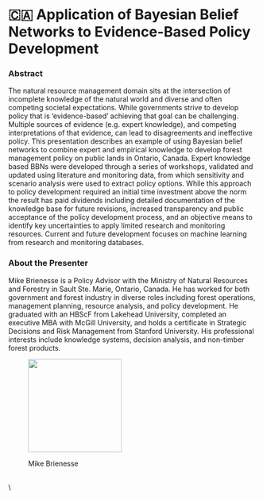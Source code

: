 # 🇨🇦 Application of Bayesian Belief Networks to Evidence-Based Policy Development

### Abstract&#x20;

The natural resource management domain sits at the intersection of incomplete knowledge of the natural world and diverse and often competing societal expectations.  While governments strive to develop policy that is ‘evidence-based’ achieving that goal can be challenging.  Multiple sources of evidence (e.g. expert knowledge), and competing interpretations of that evidence, can lead to disagreements and ineffective policy. This presentation describes an example of using Bayesian belief networks to combine expert and empirical knowledge to develop forest management policy on public lands in Ontario, Canada.  Expert knowledge based BBNs were developed through a series of workshops, validated and updated using literature and monitoring data, from which sensitivity and scenario analysis were used to extract policy options.  While this approach to policy development required an initial time investment above the norm the result has paid dividends including detailed documentation of the knowledge base for future revisions, increased transparency and public acceptance of the policy development process, and an objective means to identify key uncertainties to apply limited research and monitoring resources.  Current and future development focuses on machine learning from research and monitoring databases.

### About the Presenter&#x20;

Mike Brienesse is a Policy Advisor with the Ministry of Natural Resources and Forestry in Sault Ste. Marie, Ontario, Canada.  He has worked for both government and forest industry in diverse roles including forest operations, management planning, resource analysis, and policy development.  He graduated with an HBScF from Lakehead University, completed an executive MBA with McGill University, and holds a certificate in Strategic Decisions and Risk Management from Stanford University.  His professional interests include knowledge systems, decision analysis, and non-timber forest products.

<figure><img src="https://bayesia.clickhelp.co/resources/Storage/bayesialab-knowledge-hub/2020_Conference/Conference-Presentations/Mike-Brienesse/Mike_Brienesse_800x1200.jpg" alt="" width="188"><figcaption><p>Mike Brienesse </p></figcaption></figure>

\
\
